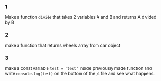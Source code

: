### 1 
Make a function `divide` that takes 2 variables A and B and returns A divided by B

### 2 
make a function that returns wheels array from car object

### 3 
make a const variable `test = 'test'` inside previously made function and write `console.log(test)` on the bottom of the js file and see what happens.


